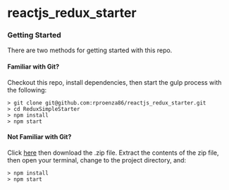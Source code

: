 # reactjs_redux_starter


### Getting Started

There are two methods for getting started with this repo.

#### Familiar with Git?
Checkout this repo, install dependencies, then start the gulp process with the following:

```
> git clone git@github.com:rproenza86/reactjs_redux_starter.git
> cd ReduxSimpleStarter
> npm install
> npm start
```

#### Not Familiar with Git?
Click [here](https://github.com/StephenGrider/ReactStarter/releases) then download the .zip file.  Extract the contents of the zip file, then open your terminal, change to the project directory, and:

```
> npm install
> npm start
```
